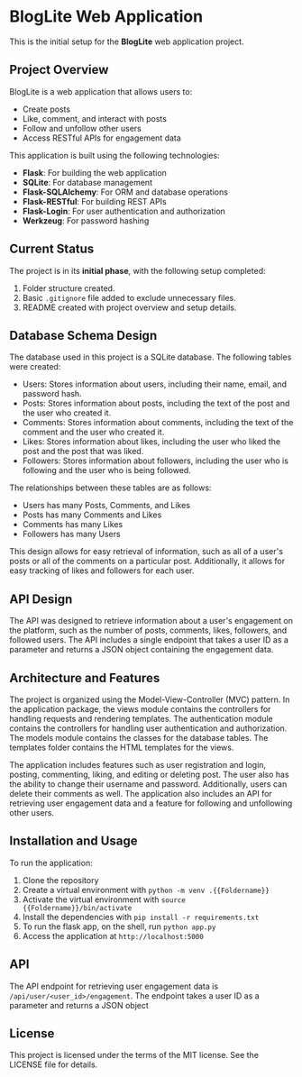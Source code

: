 # BlogLite Web Application

This is the initial setup for the **BlogLite** web application project.

## Project Overview
BlogLite is a web application that allows users to:
- Create posts
- Like, comment, and interact with posts
- Follow and unfollow other users
- Access RESTful APIs for engagement data

This application is built using the following technologies:
- **Flask**: For building the web application
- **SQLite**: For database management
- **Flask-SQLAlchemy**: For ORM and database operations
- **Flask-RESTful**: For building REST APIs
- **Flask-Login**: For user authentication and authorization
- **Werkzeug**: For password hashing

## Current Status
The project is in its **initial phase**, with the following setup completed:
1. Folder structure created.
2. Basic `.gitignore` file added to exclude unnecessary files.
3. README created with project overview and setup details.


## Database Schema Design

The database used in this project is a SQLite database. The following tables were created:

- Users: Stores information about users, including their name, email, and password hash.
- Posts: Stores information about posts, including the text of the post and the user who created it.
- Comments: Stores information about comments, including the text of the comment and the user who created it.
- Likes: Stores information about likes, including the user who liked the post and the post that was liked.
- Followers: Stores information about followers, including the user who is following and the user who is being followed.

The relationships between these tables are as follows:

- Users has many Posts, Comments, and Likes
- Posts has many Comments and Likes
- Comments has many Likes
- Followers has many Users

This design allows for easy retrieval of information, such as all of a user's posts or all of the comments on a particular post. Additionally, it allows for easy tracking of likes and followers for each user.

## API Design

The API was designed to retrieve information about a user's engagement on the platform, such as the number of posts, comments, likes, followers, and followed users. The API includes a single endpoint that takes a user ID as a parameter and returns a JSON object containing the engagement data.

## Architecture and Features

The project is organized using the Model-View-Controller (MVC) pattern. In the application package, the views module contains the controllers for handling requests and rendering templates. The authentication module contains the controllers for handling user authentication and authorization. The models module contains the classes for the database tables. The templates folder contains the HTML templates for the views.

The application includes features such as user registration and login, posting, commenting, liking, and editing or deleting post. The user also has the ability to change their username and password. Additionally, users can delete their comments as well. The application also includes an API for retrieving user engagement data and a feature for following and unfollowing other users.

## Installation and Usage

To run the application:

1. Clone the repository
2. Create a virtual environment with `python -m venv .{{Foldername}}`
3. Activate the virtual environment with `source {{Foldername}}/bin/activate`
4. Install the dependencies with `pip install -r requirements.txt`
5. To run the flask app, on the shell, run ``python app.py``
6. Access the application at `http://localhost:5000`

## API 

The API endpoint for retrieving user engagement data is `/api/user/<user_id>/engagement`. The endpoint takes a user ID as a parameter and returns a JSON object

## License

This project is licensed under the terms of the MIT license. See the LICENSE file for details.
